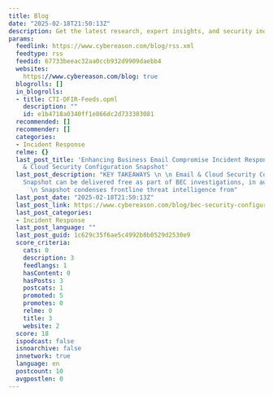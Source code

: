 ```yaml
---
title: Blog
date: "2025-02-18T21:50:13Z"
description: Get the latest research, expert insights, and security industry news.
params:
  feedlink: https://www.cybereason.com/blog/rss.xml
  feedtype: rss
  feedid: 67733beeac32aa0ccb932d9909daebb4
  websites:
    https://www.cybereason.com/blog: true
  blogrolls: []
  in_blogrolls:
  - title: CTI-DFIR-Feeds.opml
    description: ""
    id: e1b4718a0340ff1e866dc2d733303081
  recommended: []
  recommender: []
  categories:
  - Incident Response
  relme: {}
  last_post_title: 'Enhancing Business Email Compromise Incident Response: New Email
    & Cloud Security Configuration Snapshot'
  last_post_description: "KEY TAKEAWAYS \n \n Email & Cloud Security Configuration
    Snapshot can be delivered free as part of BEC investigations, in automated fashion
      \n Snapshot condenses frontline threat intelligence from"
  last_post_date: "2025-02-18T21:50:13Z"
  last_post_link: https://www.cybereason.com/blog/bec-security-configuration-snapshot
  last_post_categories:
  - Incident Response
  last_post_language: ""
  last_post_guid: 1c629c35f6ae5c4992b8b0529d2530e9
  score_criteria:
    cats: 0
    description: 3
    feedlangs: 1
    hasContent: 0
    hasPosts: 3
    postcats: 1
    promoted: 5
    promotes: 0
    relme: 0
    title: 3
    website: 2
  score: 18
  ispodcast: false
  isnoarchive: false
  innetwork: true
  language: en
  postcount: 10
  avgpostlen: 0
---
```

